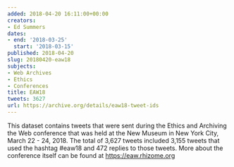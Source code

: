 ```yaml
---
added: 2018-04-20 16:11:00+00:00
creators:
- Ed Summers
dates:
- end: '2018-03-25'
  start: '2018-03-15'
published: 2018-04-20
slug: 20180420-eaw18
subjects:
- Web Archives
- Ethics
- Conferences
title: EAW18
tweets: 3627
url: https://archive.org/details/eaw18-tweet-ids
---
```


This dataset contains tweets that were sent during the Ethics and Archiving the Web conference that was held at the New Museum in New York City, March 22 - 24, 2018. The total of 3,627 tweets included 3,155 tweets that used the hashtag #eaw18 and 472 replies to those tweets. More about the conference itself can be found at https://eaw.rhizome.org
